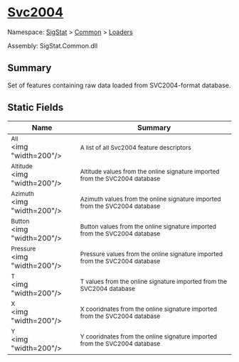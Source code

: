 # [Svc2004](./Svc2004.md)

Namespace: [SigStat]() > [Common](./../README.md) > [Loaders](./README.md)

Assembly: SigStat.Common.dll

## Summary
Set of features containing raw data loaded from SVC2004-format database.

## Static Fields

| Name | Summary | 
| --- | --- | 
| <sub>All</sub><div style="pointer-events: none; cursor: default;"><img "width=200"/></div>| <sub>A list of all Svc2004 feature descriptors</sub>| <br>
| <sub>Altitude</sub><div style="pointer-events: none; cursor: default;"><img "width=200"/></div>| <sub>Altitude values from the online signature imported from the SVC2004 database</sub>| <br>
| <sub>Azimuth</sub><div style="pointer-events: none; cursor: default;"><img "width=200"/></div>| <sub>Azimuth values from the online signature imported from the SVC2004 database</sub>| <br>
| <sub>Button</sub><div style="pointer-events: none; cursor: default;"><img "width=200"/></div>| <sub>Button values from the online signature imported from the SVC2004 database</sub>| <br>
| <sub>Pressure</sub><div style="pointer-events: none; cursor: default;"><img "width=200"/></div>| <sub>Pressure values from the online signature imported from the SVC2004 database</sub>| <br>
| <sub>T</sub><div style="pointer-events: none; cursor: default;"><img "width=200"/></div>| <sub>T values from the online signature imported from the SVC2004 database</sub>| <br>
| <sub>X</sub><div style="pointer-events: none; cursor: default;"><img "width=200"/></div>| <sub>X cooridnates from the online signature imported from the SVC2004 database</sub>| <br>
| <sub>Y</sub><div style="pointer-events: none; cursor: default;"><img "width=200"/></div>| <sub>Y cooridnates from the online signature imported from the SVC2004 database</sub>| <br>


